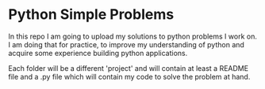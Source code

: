 # Python Simple Problems

In this repo I am going to upload my solutions to python problems I work on. I am doing that for practice, to improve my understanding of python and acquire some experience building python applications.

Each folder will be a different 'project' and will contain at least a README file and a .py file which will contain my code to solve the problem at hand.
